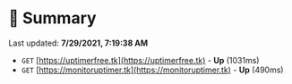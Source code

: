 # 📖 Summary
Last updated: **7/29/2021, 7:19:38 AM**

- `GET` [https://uptimerfree.tk](https://uptimerfree.tk) - **Up** (1031ms)
- `GET` [https://monitoruptimer.tk](https://monitoruptimer.tk) - **Up** (490ms)
